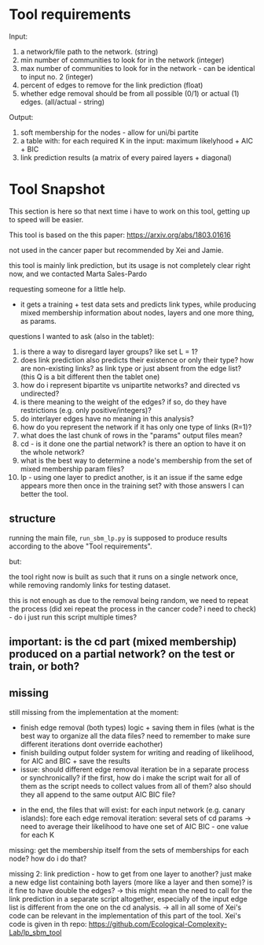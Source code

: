 Tool requirements
=================
Input:
1. a network/file path to the network. (string)
2. min number of communities to look for in the network (integer)
3. max number of communities to look for in the network - can be identical to input no. 2 (integer)
4. percent of edges to remove for the link prediction (float)
5. whether edge removal should be from all possible (0/1) or actual (1) edges. (all/actual - string)

Output:
1. soft membership for the nodes - allow for uni/bi partite
2. a table with: for each required K in the input: maximum likelyhood + AIC + BIC
3. link prediction results (a matrix of every paired layers + diagonal)




Tool Snapshot
=============

This section is here so that next time i have to work on this tool, getting up to speed will be easier.

  

This tool is based on the this paper: https://arxiv.org/abs/1803.01616

not used in the cancer paper but recommended by Xei and Jamie.

  

this tool is mainly link prediction, but its usage is not completely clear right now, and we contacted Marta Sales-Pardo

requesting someone for a little help.

- it gets a training + test data sets and predicts link types, while producing mixed membership information about nodes, layers and one more thing, as params.


questions I wanted to ask (also in the tablet):

1. is there a way to disregard layer groups? like set L = 1?
2. does link prediction also predicts their existence or only their type? how are non-existing links? as link type or just absent from the edge list? (this Q is a bit different then the tablet one)
3. how do i represent bipartite vs unipartite networks? and directed vs undirected?
4. is there meaning to the weight of the edges? if so, do they have restrictions (e.g. only positive/integers)?
5. do interlayer edges have no meaning in this analysis?
6. how do you represent the network if it has only one type of links (R=1)?
7. what does the last chunk of rows in the "params" output files mean?
8. cd - is it done one the partial network? is there an option to have it on the whole network?
9. what is the best way to determine a node's membership from the set of mixed membership param files?
10. lp - using one layer to predict another, is it an issue if the same edge appears more then once in the training set?
with those answers I can better the tool.
  

## structure

running the main file, `run_sbm_lp.py` is supposed to produce results according to the above "Tool requirements".

but:

the tool right now is built as such that it runs on a single network once, while removing randomly links for testing dataset.

this is not enough as due to the removal being random, we need to repeat the process (did xei repeat the process in the cancer code? i need to check) - do i just run this script multiple times?


## important: is the cd part (mixed membership) produced on a partial network? on the test or train, or both?


## missing

still missing from the implementation at the moment:

- finish edge removal (both types) logic + saving them in files (what is the best way to organize all the data files? need to remember to make sure different iterations dont override eachother)
- finish building output folder system for writing and reading of likelihood, for AIC and BIC + save the results
- issue: should different edge removal iteration be in a separate process or synchronically?
	  if the first, how do i make the script wait for all of them as the script needs to collect values from all of them? also should they all append to the same output AIC BIC file?

* in the end, the files that will exist:
	for each input network (e.g. canary islands): 
		fore each edge removal iteration:
			several sets of cd params
			->
			need to average their likelihood to have one set of AIC BIC - one value for each K

 missing: get the membership itself from the sets of memberships for each node? how do i do that?
 
 missing 2: link prediction  - how to get from one layer to another? just make a new edge list containing both layers (more like a layer and then some)? is it fine to have double the edges?
 ->
 this might mean the need to call for the link prediction in a separate script altogether, especially of the input edge list is different from the one on the cd analysis.
 ->
 all in all some of Xei's code can be relevant in the implementation of this part of the tool. Xei's code is given in th repo:
 https://github.com/Ecological-Complexity-Lab/lp_sbm_tool